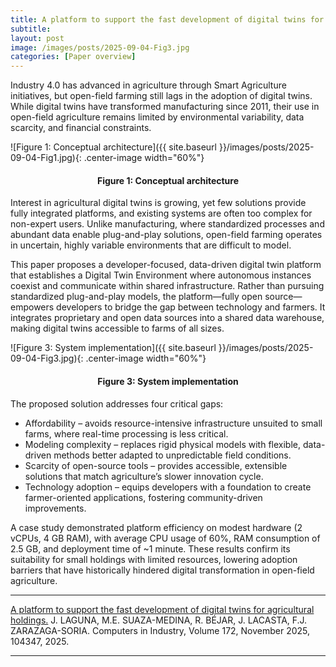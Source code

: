 ```yaml
---
title: A platform to support the fast development of digital twins for agricultural holdings
subtitle:
layout: post
image: /images/posts/2025-09-04-Fig3.jpg
categories: [Paper overview]
---
```



Industry 4.0 has advanced in agriculture through Smart Agriculture initiatives, but open-field farming still lags in the adoption of digital twins. While digital twins have transformed manufacturing since 2011, their use in open-field agriculture remains limited by environmental variability, data scarcity, and financial constraints.


![Figure 1: Conceptual architecture]({{ site.baseurl }}/images/posts/2025-09-04-Fig1.jpg){: .center-image width="60%"}
<h4><center><b>Figure 1: Conceptual architecture</b></center></h4>

Interest in agricultural digital twins is growing, yet few solutions provide fully integrated platforms, and existing systems are often too complex for non-expert users. Unlike manufacturing, where standardized processes and abundant data enable plug-and-play solutions, open-field farming operates in uncertain, highly variable environments that are difficult to model.

This paper proposes a developer-focused, data-driven digital twin platform that establishes a Digital Twin Environment where autonomous instances coexist and communicate within shared infrastructure. Rather than pursuing standardized plug-and-play models, the platform—fully open source—empowers developers to bridge the gap between technology and farmers. It integrates proprietary and open data sources into a shared data warehouse, making digital twins accessible to farms of all sizes.

![Figure 3: System implementation]({{ site.baseurl }}/images/posts/2025-09-04-Fig3.jpg){: .center-image width="60%"}
<h4><center><b>Figure 3: System implementation</b></center></h4>


The proposed solution addresses four critical gaps:
- Affordability – avoids resource-intensive infrastructure unsuited to small farms, where real-time processing is less critical.
- Modeling complexity – replaces rigid physical models with flexible, data-driven methods better adapted to unpredictable field conditions.
- Scarcity of open-source tools – provides accessible, extensible solutions that match agriculture’s slower innovation cycle.
- Technology adoption – equips developers with a foundation to create farmer-oriented applications, fostering community-driven improvements.

A case study demonstrated platform efficiency on modest hardware (2 vCPUs, 4 GB RAM), with average CPU usage of 60%, RAM consumption of 2.5 GB, and deployment time of ~1 minute. These results confirm its suitability for small holdings with limited resources, lowering adoption barriers that have historically hindered digital transformation in open-field agriculture.


---
[A platform to support the fast development of digital twins for agricultural holdings.](https://doi.org/10.1016/j.compind.2025.104347) J. LAGUNA, M.E. SUAZA-MEDINA, R. BÉJAR, J. LACASTA, F.J. ZARAZAGA-SORIA. Computers in Industry, Volume 172, November 2025, 104347, 2025. 


---
